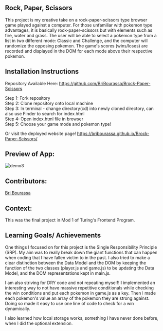 ## Rock, Paper, Scissors

This project is my creative take on a rock-paper-scissors type browser game played against a computer. For those unfamiliar with pokemon type advantages, it is basically rock-paper-scissors but with elements such as fire, water and grass. The user will be able to select a pokemon type from a list in two different mode: Classic and Challenge, and the computer will randomize the opposing pokemon. The game's scores (wins/loses) are recorded and displayed in the DOM for each mode above their respective pokemon.


## Installation Instructions ## 
Repository Available Here: 
https://github.com/BriBourassa/Brock-Paper-Scissors

Step 1: Fork repository\
Step 2: Clone repository onto local machine\
Step 3: In terminal - change directory(cd) into newly cloned directory, can also use Finder to search for index.html\
Step 4: Open index.html file in browser\
Step 5: Choose your game mode and pokemon type!

Or visit the deployed website page! https://bribourassa.github.io/Brock-Paper-Scissors/

## Preview of App:

![demo3](https://user-images.githubusercontent.com/111149043/212789240-ac604fe8-65ae-4a63-b0bc-684c448fbdc3.png)


## Contributors:

[Bri Bourassa](https://github.com/BriBourassa)


## Context:

This was the final project in Mod 1 of Turing's Frontend Program.

## Learning Goals/ Achievements

One things I focused on for this project is the Single Responsibility Principle (SRP). My aim was to really break down the giant functions that can happen when coding that I have fallen victim to in the past. I also tried to make a clear distinction between the Data Model and the DOM by keeping the function of the two classes (player.js and game.js) to be updating the Data Model, and the DOM representations kept in main.js. 

I am also striving for DRY code and not repeating myself! I implemented an interesting way to not have massive repetitive conditionals while checking the win conditions and put each pokemon in game.js as a key. Then I made each pokemon's value an array of the pokemon they are strong against. Doing so made it easy to use one line of code to check for a win dynamically.

I also learned how local storage works, something I have never done before, when I did the optional extension.
